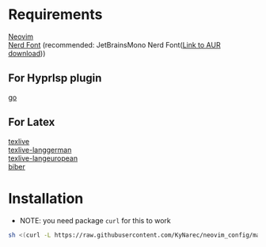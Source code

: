 # Requirements

[Neovim](https://neovim.io/)\
[Nerd Font](https://www.nerdfonts.com/font-downloads) (recommended: JetBrainsMono Nerd Font([Link to AUR download](https://archlinux.org/packages/extra/any/ttf-jetbrains-mono-nerd/)))

## For Hyprlsp plugin

[go](https://go.dev/doc/install)

## For Latex

[texlive](https://aur.archlinux.org/packages/texlive)\
[texlive-langgerman](https://aur.archlinux.org/packages/texlive-langgerman)\
[texlive-langeuropean](https://aur.archlinux.org/packages/texlive-langeuropean)\
[biber](https://aur.archlinux.org/packages/biber)

# Installation

- NOTE: you need package `curl` for this to work

```bash
sh <(curl -L https://raw.githubusercontent.com/KyNarec/neovim_config/main/install.sh)
```
